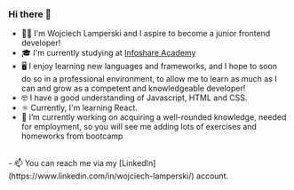 ### Hi there 👋

- 🙍‍♂️ I'm Wojciech Lamperski and I aspire to become a junior frontend developer! <br/>
- 🎓 I'm currently studying at [Infoshare Academy](https://infoshareacademy.com/) <br/>
- 🖥️ I enjoy learning new languages and frameworks, and I hope to soon do so in a professional environment, to allow me to learn as much as I can and grow as a competent and knowledgeable developer! <br/>
- 🤓 I have a good understanding of Javascript, HTML and CSS.
- ⚛️ Currently, I'm learning React. <br/>
- 🔭 I’m currently working on acquiring a well-rounded knowledge, needed for employment, 
so you will see me adding lots of exercises and homeworks from bootcamp
<br/>
- 📫 You can reach me via my [LinkedIn](https://www.linkedin.com/in/wojciech-lamperski/) account.


<!--
**WojciechLamperski/wojciechlamperski** is a ✨ _special_ ✨ repository because its `README.md` (this file) appears on your GitHub profile.

Here are some ideas to get you started:

- 🔭 I’m currently working on ...
- 🌱 I’m currently learning ...
- 👯 I’m looking to collaborate on ...
- 🤔 I’m looking for help with ...
- 💬 Ask me about ...
- 📫 How to reach me: ...
- 😄 Pronouns: ...
- ⚡ Fun fact: ...
-->
